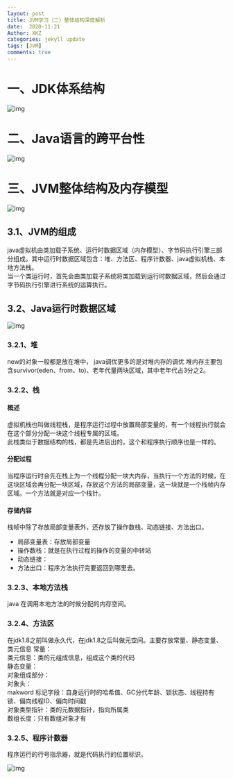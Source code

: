 ```yaml
---
layout: post
title: JVM学习（二）整体结构深度解析
date:  2020-11-21
Author: XKZ
categories: jekyll update
tags: [JVM]
comments: true
---
```

# 一、JDK体系结构
![img](https://xukaizhong188.github.io/HelloProgrammer/images/2020-11-21/p3.png)
# 二、Java语言的跨平台性
![img](https://xukaizhong188.github.io/HelloProgrammer/images/2020-11-21/p4.png)
# 三、JVM整体结构及内存模型
![img](https://xukaizhong188.github.io/HelloProgrammer/images/2020-11-21/p7.jpeg)
## 3.1、JVM的组成
java虚拟机由类加载子系统、运行时数据区域（内存模型）、字节码执行引擎三部分组成。其中运行时数据区域包含：堆、方法区、程序计数器、java虚拟机栈、本地方法栈。   
当一个类运行时，首先会由类加载子系统将类加载到运行时数据区域，然后会通过字节码执行引擎进行系统的运算执行。
## 3.2、Java运行时数据区域
![img](https://xukaizhong188.github.io/HelloProgrammer/images/2020-11-21/p5.png)
### 3.2.1、堆
new的对象一般都是放在堆中，
java调优更多的是对堆内存的调优
堆内存主要包含survivor(eden、from、to)、老年代量两块区域，其中老年代占3分之2。
### 3.2.2、栈
#### 概述
虚拟机栈也叫做线程栈，是程序运行过程中放置局部变量的，有一个线程执行就会在这个部分分配一块这个线程专属的区域。   
此栈类似于数据结构的栈，都是先进后出的，这个和程序执行顺序也是一样的。   
#### 分配过程
当程序运行时会先在栈上为一个线程分配一块大内存，当执行一个方法的时候，在这块区域会再分配一块区域，存放这个方法的局部变量，这一块就是一个栈帧内存区域。一个方法就是对应一个栈针。
#### 存储内容
栈帧中除了存放局部变量表外，还存放了操作数栈、动态链接、方法出口。
- 局部变量表：存放局部变量
- 操作数栈：就是在执行过程的操作的变量的中转站
- 动态链接：
- 方法出口：程序方法执行完要返回到哪里去。


###  3.2.3、本地方法栈
java 在调用本地方法的时候分配的内存空间。
###  3.2.4、方法区
在jdk1.8之前叫做永久代，在jdk1.8之后叫做元空间。主要存放常量、静态变量、类元信息
常量：  
类元信息：类的元组成信息，组成这个类的代码  
静态变量：  
对象组成部分：  
    对象头：  
        makword 标记字段：自身运行时的哈希值、GC分代年龄、锁状态、线程持有锁、偏向线程ID、偏向时间戳    
        对象类型指针：类的元数据指针，指向所属类  
        数组长度：只有数组对象才有    

### 3.2.5、程序计数器
程序运行的行号指示器，就是代码执行的位置标识。

    
![img](https://xukaizhong188.github.io/HelloProgrammer/images/2020-11-21/p6.png)



